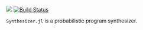 [![](https://img.shields.io/badge/docs-dev-blue.svg)](https://femtomc.github.io/Synthesizer.jl/dev)
[![Build Status](https://travis-ci.org/femtomc/Synthesizer.jl.svg?branch=master)](https://travis-ci.org/femtomc/Synthesizer.jl)

`Synthesizer.jl` is a probabilistic program synthesizer.
